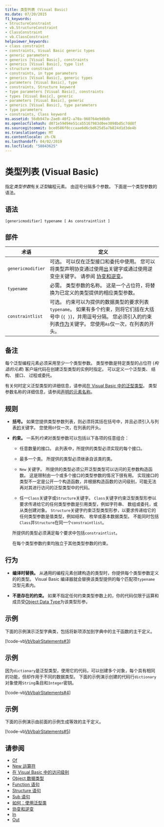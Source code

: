```yaml
---
title: 类型列表 (Visual Basic)
ms.date: 07/20/2015
f1_keywords:
- StructureConstraint
- vb.StructureConstraint
- ClassConstraint
- vb.ClassConstraint
helpviewer_keywords:
- class constraint
- constraints, Visual Basic generic types
- generic parameters
- generics [Visual Basic], constraints
- generics [Visual Basic], type list
- structure constraint
- constraints, in type parameters
- generics [Visual Basic], generic types
- parameters [Visual Basic], type
- constraints, Structure keyword
- type parameters [Visual Basic], constraints
- types [Visual Basic], generic
- parameters [Visual Basic], generic
- generics [Visual Basic], type parameters
- type parameters
- constraints, Class keyword
ms.assetid: 56db947a-2ae8-40f2-a70a-960764e9d0db
ms.openlocfilehash: d071e59d94e51ca55167983d0ee3098bd5c7dd8f
ms.sourcegitcommit: bce0586f0cccaae6d6cbd625d5a7b824d1d3de4b
ms.translationtype: MT
ms.contentlocale: zh-CN
ms.lasthandoff: 04/02/2019
ms.locfileid: "58843625"
---
```

# <a name="type-list-visual-basic"></a>类型列表 (Visual Basic)
指定*类型参数*有关*泛型*编程元素。 由逗号分隔多个参数。 下面是一个类型参数的语法。  
  
## <a name="syntax"></a>语法  
  
```  
[genericmodifier] typename [ As constraintlist ]  
```  
  
## <a name="parts"></a>部件  
  
|术语|定义|  
|---|---|  
|`genericmodifier`|可选。 可以仅在泛型接口和委托中使用。 您可以将类型声明协变通过使用[出](../../../visual-basic/language-reference/modifiers/out-generic-modifier.md)关键字或通过使用逆变[中](../../../visual-basic/language-reference/modifiers/in-generic-modifier.md)关键字。 请参阅 [协变和逆变](../../programming-guide/concepts/covariance-contravariance/index.md)。|  
|`typename`|必需。 类型参数的名称。 这是一个占位符，将替换为已定义的类型提供的相应类型参数。|  
|`constraintlist`|可选。 约束可以为提供的数据类型的要求列表`typename`。 如果有多个约束，则将它们括在大括号中 (`{ }`)，并用逗号分隔。 您必须引入的约束列表[作为](../../../visual-basic/language-reference/statements/as-clause.md)关键字。 您使用`As`仅一次，在列表的开头。|  
  
## <a name="remarks"></a>备注  
 每个泛型编程元素必须采用至少一个类型参数。 类型参数是特定类型的占位符 (*构造的元素*) 客户端代码在创建泛型类型的实例时指定。 可以定义一个泛型类、 结构、 接口、 过程或委托。  
  
 有关何时定义泛型类型的详细信息，请参阅[在 Visual Basic 中的泛型类型](../../../visual-basic/programming-guide/language-features/data-types/generic-types.md)。 类型参数名称的详细信息，请参阅[声明的元素名称](../../../visual-basic/programming-guide/language-features/declared-elements/declared-element-names.md)。  
  
## <a name="rules"></a>规则  
  
-   **括号。** 如果您提供类型参数列表，则必须将其括在括号中，并且必须引入与列表[的](../../../visual-basic/language-reference/statements/of-clause.md)关键字。 您使用`Of`仅一次，在列表的开头。  
  
-   **约束。** 一系列*约束*对类型参数可以包括以下各项的任意组合：  
  
    -   任意数量的接口。 此列表中，所提供的类型必须实现的每个接口。  
  
    -   最多一个类。 所提供的类型必须继承自该类的类。  
  
    -   `New` 关键字。 所提供的类型必须公开泛型类型可以访问的无参数构造函数。 这是限制由一个或多个接口的类型参数的情况下很有用。 实现接口的类型不一定是公开一个构造函数，并根据构造函数的访问级别，可能无法再对其进行访问的泛型类型中的代码。  
  
    -   任一`Class`关键字或`Structure`关键字。 `Class`关键字约束泛型类型形参以要求传递给它的任何类型参数是引用类型，例如字符串、 数组或委托，或从类创建对象。 `Structure`关键字约束泛型类型形参，以要求传递给它的任何类型参数是值类型，例如结构、 枚举或基本数据类型。 不能同时包括`Class`并`Structure`在同一个`constraintlist`。  
  
     所提供的类型必须满足每个要求中包括`constraintlist`。  
  
     在每个类型参数约束均独立于其他类型参数的约束。  
  
## <a name="behavior"></a>行为  
  
-   **编译时替换。** 从通用的编程元素创建构造的类型时，你提供每个类型参数定义的的类型。 Visual Basic 编译器就会替换该类型提供的每个匹配项`typename`泛型元素内。  
  
-   **不是存在的约束。** 如果不指定任何约束类型参数上的，你的代码仅限于运算和成员受[Object Data Type](../../../visual-basic/language-reference/data-types/object-data-type.md)为该类型形参。  
  
## <a name="example"></a>示例  
 下面的示例演示泛型字典类，包括将新项添加到字典中的主干函数的主干定义。  
  
 [!code-vb[VbVbalrStatements#3](~/samples/snippets/visualbasic/VS_Snippets_VBCSharp/VbVbalrStatements/VB/Class1.vb#3)]  
  
## <a name="example"></a>示例  
 因为`dictionary`是泛型类型，使用它的代码，可以创建多个对象，每个具有相同的功能，但却作用于不同的数据类型。 下面的示例演示创建的代码行`dictionary`对象使用`String`条目和`Integer`密钥。  
  
 [!code-vb[VbVbalrStatements#4](~/samples/snippets/visualbasic/VS_Snippets_VBCSharp/VbVbalrStatements/VB/Class1.vb#4)]  
  
## <a name="example"></a>示例  
 下面的示例演示由前面的示例生成等效的主干定义。  
  
 [!code-vb[VbVbalrStatements#5](~/samples/snippets/visualbasic/VS_Snippets_VBCSharp/VbVbalrStatements/VB/Class1.vb#5)]  
  
## <a name="see-also"></a>请参阅

- [Of](../../../visual-basic/language-reference/statements/of-clause.md)
- [New 运算符](../../../visual-basic/language-reference/operators/new-operator.md)
- [在 Visual Basic 中的访问级别](../../../visual-basic/programming-guide/language-features/declared-elements/access-levels.md)
- [Object 数据类型](../../../visual-basic/language-reference/data-types/object-data-type.md)
- [Function 语句](../../../visual-basic/language-reference/statements/function-statement.md)
- [Structure 语句](../../../visual-basic/language-reference/statements/structure-statement.md)
- [Sub 语句](../../../visual-basic/language-reference/statements/sub-statement.md)
- [如何：使用泛型类](../../../visual-basic/programming-guide/language-features/data-types/how-to-use-a-generic-class.md)
- [协变和逆变](../../programming-guide/concepts/covariance-contravariance/index.md)
- [In](../../../visual-basic/language-reference/modifiers/in-generic-modifier.md)
- [Out](../../../visual-basic/language-reference/modifiers/out-generic-modifier.md)

